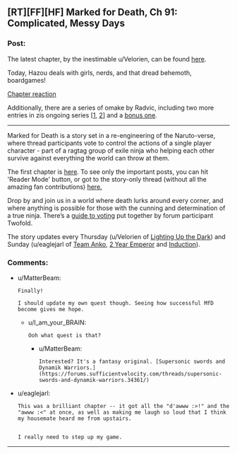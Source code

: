 ## [RT][FF][HF] Marked for Death, Ch 91: Complicated, Messy Days

### Post:

The latest chapter, by the inestimable u/Velorien, can be found [here](https://forums.sufficientvelocity.com/threads/marked-for-death-a-rational-naruto-quest.24481/page-1381#post-7521246).

Today, Hazou deals with girls, nerds, and that dread behemoth, boardgames!

[Chapter reaction](#s "SO MANY WARM FUZZIES AAAAAAH")

Additionally, there are a series of omake by Radvic, including two more entries in zis ongoing series [[1](https://forums.sufficientvelocity.com/threads/marked-for-death-a-rational-naruto-quest.24481/page-1375#post-7506843), [2](https://forums.sufficientvelocity.com/threads/marked-for-death-a-rational-naruto-quest.24481/page-1381#post-7520008)] and a [bonus one](https://forums.sufficientvelocity.com/threads/marked-for-death-a-rational-naruto-quest.24481/page-1375#post-7506910).

** **

Marked for Death is a story set in a re-engineering of the Naruto-verse, where thread participants vote to control the actions of a single player character - part of a ragtag group of exile ninja who helping each other survive against everything the world can throw at them.

The first chapter is [here](https://forums.sufficientvelocity.com/threads/marked-for-death-a-rational-naruto-quest.24481/). To see only the important posts, you can hit 'Reader Mode' button, or got to the story-only thread (without all the amazing fan contributions) [here.](https://forums.sufficientvelocity.com/posts/4993131/)

Drop by and join us in a world where death lurks around every corner, and where anything is possible for those with the cunning and determination of a true ninja. There’s a [guide to voting](https://forums.sufficientvelocity.com/posts/6283682/) put together by forum participant Twofold.

The story updates every Thursday (u/Velorien of [Lighting Up the Dark](https://www.fanfiction.net/s/9311012/1/Lighting-Up-the-Dark)) and Sunday (u/eaglejarl of [Team Anko](https://www.fanfiction.net/s/11087425/1/Team-Anko), [2 Year Emperor](https://www.reddit.com/r/rational/comments/3xe9fn/ffrt_the_two_year_emperor_is_back_and_free/) and [Induction](https://dl.dropboxusercontent.com/u/3294457/give_aways/Induction/chapter_001.html)).

### Comments:

- u/MatterBeam:
  ```
  Finally! 

  I should update my own quest though. Seeing how successful MfD become gives me hope.
  ```

  - u/I_am_your_BRAIN:
    ```
    Ooh what quest is that?
    ```

    - u/MatterBeam:
      ```
      Interested? It's a fantasy original. [Supersonic swords and Dynamik Warriors.](https://forums.sufficientvelocity.com/threads/supersonic-swords-and-dynamik-warriors.34361/)
      ```

- u/eaglejarl:
  ```
  This was a brilliant chapter -- it got all the "d'awww :>!" and the "awww :<" at once, as well as making me laugh so loud that I think my housemate heard me from upstairs.


  I really need to step up my game.
  ```

---


